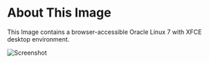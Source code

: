 # About This Image

This Image contains a browser-accessible Oracle Linux 7 with XFCE desktop environment.

![Screenshot][Image_Screenshot]

[Image_Screenshot]: https://5856039.fs1.hubspotusercontent-na1.net/hubfs/5856039/dockerhub/image-screenshots/core-oracle-7.png "Image Screenshot"
